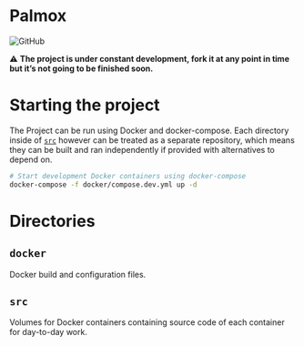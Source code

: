 # Palmox

![GitHub](https://img.shields.io/github/license/sudo-at-night/palmox?style=for-the-badge)

⚠️ **The project is under constant development, fork it at any point in time but it’s not going to be finished soon.**

# Starting the project

The Project can be run using Docker and docker-compose. Each directory inside of [`src`](#src) however can be treated as a separate repository, which means they can be built and ran independently if provided with alternatives to depend on.

```sh
# Start development Docker containers using docker-compose
docker-compose -f docker/compose.dev.yml up -d
```

# Directories

## `docker`

Docker build and configuration files.

## `src`

Volumes for Docker containers containing source code of each container for day-to-day work.

